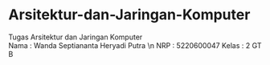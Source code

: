# Arsitektur-dan-Jaringan-Komputer
Tugas Arsitektur dan Jaringan Komputer <br>
Nama  : Wanda Septiananta Heryadi Putra \n
NRP   : 5220600047
Kelas : 2 GT B

